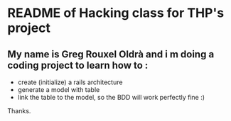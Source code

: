 # README of Hacking class for THP's project

## My name is Greg Rouxel Oldrà and i m doing a coding project to learn how to : 

- create (initialize) a rails architecture
- generate a model with table
- link the table to the model, so the BDD will work perfectly fine :) 

Thanks. 
